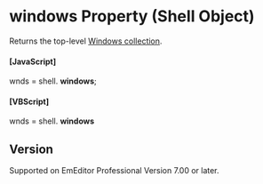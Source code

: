 # windows Property (Shell Object)

Returns the top-level [Windows collection](../windows/index).

#### \[JavaScript\]

wnds = shell. **windows**;

#### \[VBScript\]

wnds = shell. **windows**

## Version

Supported on EmEditor Professional Version 7.00 or later.
